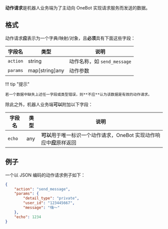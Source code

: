 **动作请求**是机器人业务端为了主动向 OneBot 实现请求服务而发送的数据。

## 格式

动作请求**应**表示为一个字典/映射/对象，且**必须**具有下面这些字段：

字段名 | 类型 | 说明
--- | --- | ---
`action` | string | 动作名称，如 `send_message`
`params` | map[string]any | 动作参数

!!! tip "提示"

    若一个数据中缺失上述任一字段或类型错误，则**不应**认为该数据是有效的动作请求。

除此之外，机器人业务端**可以**附加以下字段：

字段名 | 类型 | 说明
--- | --- | ---
`echo` | any | **可以**用于唯一标识一个动作请求，OneBot 实现动作响应中**应**原样返回

## 例子

一个以 JSON 编码的动作请求例子如下：

```json
{
    "action": "send_message",
    "params": {
        "detail_type": "private",
        "user_id": "123445667",
        "message": "嗨～"
    },
    "echo": 1234
}
```
